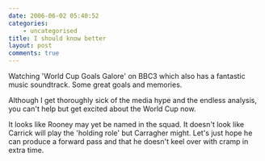 ```yaml
---
date: 2006-06-02 05:40:52
categories:
    - uncategorised
title: I should know better
layout: post
comments: true
---
```

Watching 'World Cup Goals Galore' on BBC3 which also has a fantastic
music soundtrack. Some great goals and memories.

Although I get thoroughly sick of the media hype and the endless
analysis, you can't help but get excited about the World Cup now.

It looks like Rooney may yet be named in the squad. It doesn't look like
Carrick will play the 'holding role' but Carragher might. Let's just
hope he can produce a forward pass and that he doesn't keel over with
cramp in extra time.
